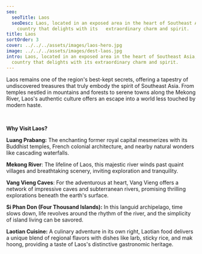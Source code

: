 ```yaml
---
seo:
  seoTitle: Laos
  seoDesc: Laos, located in an exposed area in the heart of Southeast Asia, is a
    country that delights with its   extraordinary charm and spirit.
title: Laos
sortOrder: 3
cover: ../../../assets/images/laos-hero.jpg
image: ../../../assets/images/dest-laos.jpg
intro: Laos, located in an exposed area in the heart of Southeast Asia, is a
  country that delights with its extraordinary charm and spirit.
---
```

Laos remains one of the region's best-kept secrets, offering a tapestry of undiscovered treasures that truly embody the spirit of Southeast Asia. From temples nestled in mountains and forests to serene towns along the Mekong River, Laos's authentic culture offers an escape into a world less touched by modern haste.

&nbsp;

**Why Visit Laos?**

**Luang Prabang:** The enchanting former royal capital mesmerizes with its Buddhist temples, French colonial architecture, and nearby natural wonders like cascading waterfalls.

**Mekong River**: The lifeline of Laos, this majestic river winds past quaint villages and breathtaking scenery, inviting exploration and tranquility.

**Vang Vieng Caves**: For the adventurous at heart, Vang Vieng offers a network of impressive caves and subterranean rivers, promising thrilling explorations beneath the earth's surface.

**Si Phan Don (Four Thousand Islands):** In this languid archipelago, time slows down, life revolves around the rhythm of the river, and the simplicity of island living can be savored.

**Laotian Cuisine:** A culinary adventure in its own right, Laotian food delivers a unique blend of regional flavors with dishes like larb, sticky rice, and mak hoong, providing a taste of Laos's distinctive gastronomic heritage.